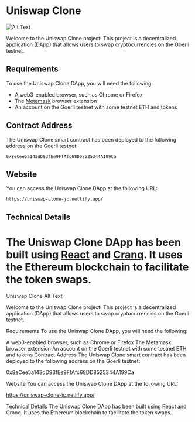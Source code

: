 
# Uniswap Clone

![Alt Text](https://i.ibb.co/H7PVDG0/uniclone.jpg)

Welcome to the Uniswap Clone project! This project is a decentralized application (DApp) that allows users to swap cryptocurrencies on the Goerli testnet.

## Requirements

To use the Uniswap Clone DApp, you will need the following:

- A web3-enabled browser, such as Chrome or Firefox
- The [Metamask](https://metamask.io/) browser extension
- An account on the Goerli testnet with some testnet ETH and tokens

## Contract Address

The Uniswap Clone smart contract has been deployed to the following address on the Goerli testnet:

`0x8eCee5a143dD93fEe9FfAfc68DD8525344A199Ca`

## Website

You can access the Uniswap Clone DApp at the following URL:

`https://uniswap-clone-jc.netlify.app/`

## Technical Details

The Uniswap Clone DApp has been built using [React](https://reactjs.org/) and [Cranq](https://cranq.io/). It uses the Ethereum blockchain to facilitate the token swaps.
=======
Uniswap Clone
Alt Text

Welcome to the Uniswap Clone project! This project is a decentralized application (DApp) that allows users to swap cryptocurrencies on the Goerli testnet.

Requirements
To use the Uniswap Clone DApp, you will need the following:

A web3-enabled browser, such as Chrome or Firefox
The Metamask browser extension
An account on the Goerli testnet with some testnet ETH and tokens
Contract Address
The Uniswap Clone smart contract has been deployed to the following address on the Goerli testnet:

0x8eCee5a143dD93fEe9FfAfc68DD8525344A199Ca

Website
You can access the Uniswap Clone DApp at the following URL:

https://uniswap-clone-jc.netlify.app/

Technical Details
The Uniswap Clone DApp has been built using React and Cranq. It uses the Ethereum blockchain to facilitate the token swaps.

